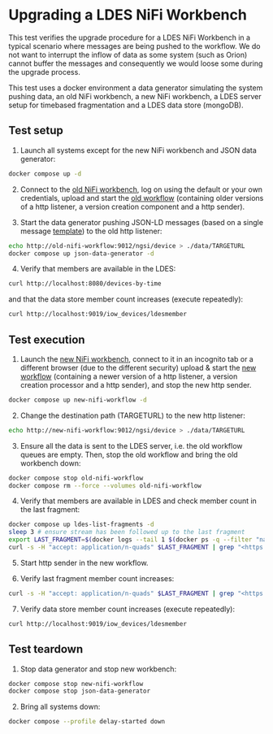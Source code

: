 # Upgrading a LDES NiFi Workbench
This test verifies the upgrade procedure for a LDES NiFi Workbench in a typical scenario where messages are being pushed to the workflow. We do not want to interrupt the inflow of data as some system (such as Orion) cannot buffer the messages and consequently we would loose some during the upgrade process.

This test uses a docker environment a data generator simulating the system pushing data, an old NiFi workbench, a new NiFi workbench, a LDES server setup for timebased fragmentation and a LDES data store (mongoDB).

## Test setup
1. Launch all systems except for the new NiFi workbench and JSON data generator:
```bash
docker compose up -d
```

2. Connect to the [old NiFi workbench](https://localhost:8443/nifi), log on using the default or your own credentials, upload and start the [old workflow](./old-nifi-workflow.json) (containing older versions of a http listener, a version creation component and a http sender).

3. Start the data generator pushing JSON-LD messages (based on a single message [template](./data/device.template.json)) to the old http listener:
```bash
echo http://old-nifi-workflow:9012/ngsi/device > ./data/TARGETURL
docker compose up json-data-generator -d
```

4. Verify that members are available in the LDES:
```bash
curl http://localhost:8080/devices-by-time
```
and that the data store member count increases (execute repeatedly):
```bash
curl http://localhost:9019/iow_devices/ldesmember
```

## Test execution
1. Launch the [new NiFi workbench](http://localhost:8000/nifi), connect to it in an incognito tab or a different browser (due to the different security) upload & start the [new workflow](./new-nifi-workflow.json) (containing a newer version of a http listener, a version creation processor and a http sender), and stop the new http sender.
```bash
docker compose up new-nifi-workflow -d
```

2. Change the destination path (TARGETURL) to the new http listener:
```bash
echo http://new-nifi-workflow:9012/ngsi/device > ./data/TARGETURL
```

3. Ensure all the data is sent to the LDES server, i.e. the old workflow queues are empty. Then, stop the old workflow and bring the old workbench down:
```bash
docker compose stop old-nifi-workflow
docker compose rm --force --volumes old-nifi-workflow
```

4. Verify that members are available in LDES and check member count in the last fragment:
```bash
docker compose up ldes-list-fragments -d
sleep 3 # ensure stream has been followed up to the last fragment
export LAST_FRAGMENT=$(docker logs --tail 1 $(docker ps -q --filter "name=ldes-list-fragments$"))
curl -s -H "accept: application/n-quads" $LAST_FRAGMENT | grep "<https://w3id.org/tree#member>" | wc -l
```

5. Start http sender in the new workflow.

6. Verify last fragment member count increases:
```bash
curl -s -H "accept: application/n-quads" $LAST_FRAGMENT | grep "<https://w3id.org/tree#member>" | wc -l
```

7. Verify data store member count increases (execute repeatedly):
```bash
curl http://localhost:9019/iow_devices/ldesmember
```

## Test teardown
1. Stop data generator and stop new workbench:
```bash
docker compose stop new-nifi-workflow
docker compose stop json-data-generator
```

2. Bring all systems down:
```bash
docker compose --profile delay-started down
```
